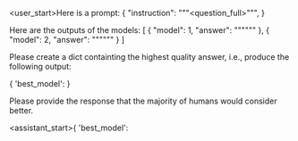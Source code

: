 <prefix><user_start>Here is a prompt:
{
    "instruction": \"""<question_full>\""",
}

Here are the outputs of the models:
[
    {
        "model": 1,
        "answer": \"""<response1>\"""
    },
    {
        "model": 2,
        "answer": \"""<response2>\"""
    }
]

Please create a dict containting the highest quality answer, i.e., produce the following output:

{
  'best_model': <model-name>
}

Please provide the response that the majority of humans would consider better.

<assistant_start>{
  'best_model': 